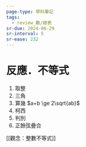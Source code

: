 ```yaml
---
page-type: 學科筆記
tags:
  - review_數/總表
sr-due: 2024-06-29
sr-interval: 5
sr-ease: 232
---
```

# 反應．不等式
1. 取整
2. 三角
3. 算幾 $a+b \ge 2\sqrt{ab}$
4. 柯西
5. 判別 
6. 正餘弦疊合

[[觀念：整數不等式]]